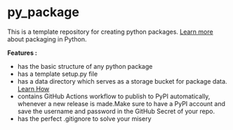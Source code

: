 # py_package
This is a template repository for creating python packages. [Learn more](https://packaging.python.org/tutorials/packaging-projects/) about packaging in Python.

**Features :**

- has the basic structure of any python package
- has a template setup.py file
- has a data directory which serves as a storage bucket for package data. [Learn How](https://github.com/aahnik/meLearningPython/tree/master/py_packaging_data_files_demo)
- contains GitHub Actions workflow to publish to PyPI automatically, whenever a new release is made.Make sure to have a PyPI account and save the username and password in the GitHub Secret of your repo.
- has the perfect .gitignore to solve your misery
